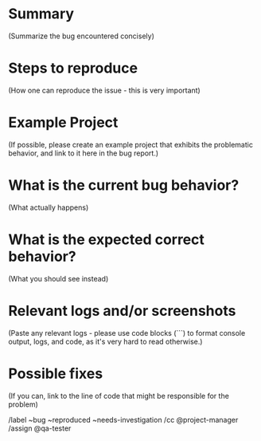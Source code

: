 # Summary

(Summarize the bug encountered concisely)

# Steps to reproduce

(How one can reproduce the issue - this is very important)

# Example Project

(If possible, please create an example project that exhibits the problematic
behavior, and link to it here in the bug report.)
# What is the current bug behavior?

(What actually happens)

# What is the expected correct behavior?

(What you should see instead)

# Relevant logs and/or screenshots

(Paste any relevant logs - please use code blocks (```) to format console output, logs, and code, as
it's very hard to read otherwise.)

# Possible fixes

(If you can, link to the line of code that might be responsible for the problem)

/label ~bug ~reproduced ~needs-investigation
/cc @project-manager
/assign @qa-tester
